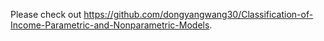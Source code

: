 Please check out https://github.com/dongyangwang30/Classification-of-Income-Parametric-and-Nonparametric-Models.
